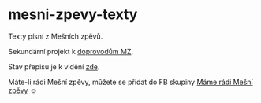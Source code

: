 # mesni-zpevy-texty
Texty písní z Mešních zpěvů.

Sekundární projekt k [doprovodům MZ](https://github.com/olin256/mesni-zpevy).

Stav přepisu je k vidění [zde](https://docs.google.com/spreadsheets/d/1QCyTyLWKze1bOo4Ng_GHcIvcUCd7nKR0P35d4qtah5I/edit).

Máte-li rádi Mešní zpěvy, můžete se přidat do FB skupiny [Máme rádi Mešní zpěvy](https://www.facebook.com/groups/1569554670524767) ☺️